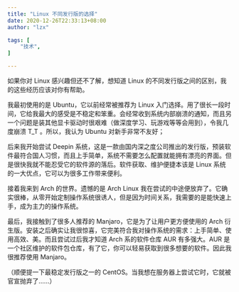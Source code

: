 ```yaml
---
title: "Linux 不同发行版的选择"
date: 2020-12-26T22:33:13+08:00
author: "lzx"

tags: [
    "技术",
]

---
```


如果你对 Linux 感兴趣但还不了解，想知道 Linux 的不同发行版之间的区别，我的这些经历应该对你有帮助。  

我最初使用的是 Ubuntu，它以前经常被推荐为 Linux 入门选择。用了很长一段时间，它给我最大的感受是不稳定和笨重。会经常收到系统内部崩溃的通知，而且另一个问题是装其他显卡驱动时很艰难（做深度学习、玩游戏等等会用到），令我几度崩溃 T_T 。所以，我认为 Ubuntu 对新手非常不友好；  

后来我开始尝试 Deepin 系统，这是一款由国内深之度公司推出的发行版，预装软件最符合国人习惯，而且上手简单，系统不需要怎么配置就能拥有漂亮的界面。但是很快我就不能忍受它的软件源的落后。软件获取、维护便捷本该是 Linux 系统的一大优点，它可以为很多工作带来便利。  

接着我来到 Arch 的世界。遗憾的是 Arch Linux 我在尝试的中途便放弃了。它确实很棒，从零开始定制操作系统很诱人，但是因为时间关系，我需要的是能快速上手，成为主力的操作系统。  

最后，我接触到了很多人推荐的 Manjaro，它是为了让用户更方便使用的 Arch 衍生版。安装之后确实让我很惊喜，它完美符合我对操作系统的需求：上手简单、使用高效、美。而且尝试过后我才知道 Arch 系的软件仓库 AUR 有多强大。AUR 是一个社区维护的软件包仓库，有了它，你可以轻易获取到很多想要的软件。因此我很推荐使用 Manjaro。  

（顺便提一下最稳定发行版之一的 CentOS。当我想在服务器上尝试它时，它就被官宣抛弃了……）  